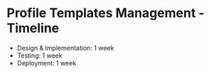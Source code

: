 # Profile Templates Management - Timeline

- Design & Implementation: 1 week
- Testing: 1 week
- Deployment: 1 week
